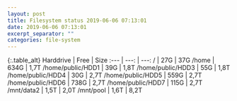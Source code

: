 ```yaml
---
layout: post
title: Filesystem status 2019-06-06 07:13:01
date: 2019-06-06 07:13:01
excerpt_separator: ""
categories: file-system
---
```

{:.table_alt}
Harddrive | Free | Size
:--- | ---: | ---:
/ | 27G | 37G
/home | 634G | 1,7T
/home/public/HDD1 | 39G | 1,8T
/home/public/HDD3 | 55G | 1,8T
/home/public/HDD4 | 30G | 2,7T
/home/public/HDD5 | 559G | 2,7T
/home/public/HDD6 | 738G | 2,7T
/home/public/HDD7 | 115G | 2,7T
/mnt/data2 | 1,5T | 2,0T
/mnt/pool | 1,6T | 8,2T

